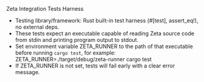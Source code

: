 Zeta Integration Tests Harness

- Testing library/framework: Rust built-in test harness (#[test], assert_eq\!), no external deps.
- These tests expect an executable capable of reading Zeta source code from stdin and printing program output to stdout.
- Set environment variable ZETA_RUNNER to the path of that executable before running `cargo test`, for example:
    ZETA_RUNNER=./target/debug/zeta-runner cargo test
- If ZETA_RUNNER is not set, tests will fail early with a clear error message.
